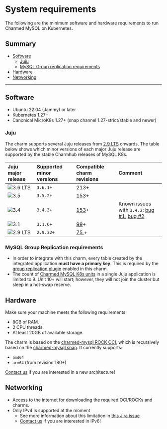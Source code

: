 # System requirements

The following are the minimum software and hardware requirements to run Charmed MySQL on Kubernetes.

## Summary

* [Software](#software)
  * [Juju](#juju)
  * [MySQL Group replication requirements](#mysql-group-replication-requirements)
* [Hardware](#hardware)
* [Networking](#networking)

---

## Software
* Ubuntu 22.04 (Jammy) or later
* Kubernetes 1.27+
* Canonical MicroK8s 1.27+ (snap channel 1.27-strict/stable and newer)

### Juju

The charm supports several Juju releases from [2.9 LTS](https://juju.is/docs/juju/roadmap#juju-juju-29) onwards. The table below shows which minor versions of each major Juju release are supported by the stable Charmhub releases of MySQL K8s. 

| Juju major release | Supported minor versions | Compatible charm revisions |Comment |
|:--------|:-----|:-----|:-----|
| ![3.6 LTS] | `3.6.1+` | 213+ |     |
| ![3.5] | `3.5.2+` | [153]+ |     |
| ![3.4] | `3.4.3+` | [153]+ | Known issues with `3.4.2`: [bug #1](https://bugs.launchpad.net/juju/+bug/2065284), [bug #2](https://bugs.launchpad.net/juju/+bug/2064772)   |
| ![3.1] | `3.1.6+` | [99]+ |     |
| ![2.9 LTS] | `2.9.32+` | [75 ]+ |     |

### MySQL Group Replication requirements

* In order to integrate with this charm, every table created by the integrated application **must have a primary key**. This is required by the [group replication plugin](https://dev.mysql.com/doc/refman/8.0/en/group-replication-requirements.html) enabled in this charm.
* The count of [Charmed MySQL K8s units](https://dev.mysql.com/doc/refman/8.0/en/group-replication-limitations.html) in a single Juju application is limited to 9. Unit 10+ will start; however, they will not join the cluster but sleep in a hot-swap reserve.

## Hardware

Make sure your machine meets the following requirements:
- 8GB of RAM.
- 2 CPU threads.
- At least 20GB of available storage.

The charm is based on the [charmed-mysql ROCK OCI](https://github.com/canonical/charmed-mysql-rock), which is recursively based on the [charmed-mysql snap](https://snapcraft.io/charmed-mysql). It currently supports:
* `amd64`
* `arm64` (from revision 180+)

[Contact us](/t/11868) if you are interested in a new architecture!

## Networking
* Access to the internet for downloading the required OCI/ROCKs and charms.
* Only IPv4 is supported at the moment
  * See more information about this limitation in [this Jira issue](https://warthogs.atlassian.net/browse/DPE-4695)
  * [Contact us](/t/11868) if you are interested in IPv6!

<!-- LINKS -->
[153]: /t/14072
[99]: /t/11880
[75]: /t/11879

<!-- BADGES -->
[2.9 LTS]: https://img.shields.io/badge/2.9_LTS-%23E95420?label=Juju
[3.1]: https://img.shields.io/badge/3.1-%23E95420?label=Juju
[3.4]: https://img.shields.io/badge/3.4-%23E95420?label=Juju
[3.5]: https://img.shields.io/badge/3.5-%23E95420?label=Juju
[3.6 LTS]: https://img.shields.io/badge/3.6_LTS-%23E95420?label=Juju